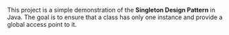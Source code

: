 This project is a simple demonstration of the **Singleton Design Pattern** in Java. The goal is to ensure that a class has only one instance and provide a global access point to it.
